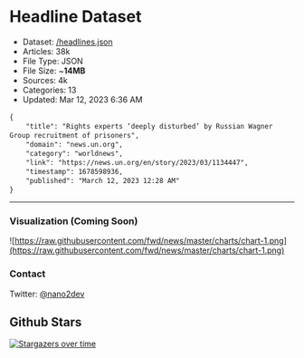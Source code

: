 # Headline Dataset

- Dataset: [/headlines.json](https://raw.githubusercontent.com/fwd/news/master/headlines.json) 
- Articles: 38k
- File Type: JSON
- File Size: ~**14MB**
- Sources: 4k
- Categories: 13
- Updated: Mar 12, 2023 6:36 AM

```
{
    "title": "Rights experts ‘deeply disturbed’ by Russian Wagner Group recruitment of prisoners",
    "domain": "news.un.org",
    "category": "worldnews",
    "link": "https://news.un.org/en/story/2023/03/1134447",
    "timestamp": 1678598936,
    "published": "March 12, 2023 12:28 AM"
}
```

---

### Visualization (Coming Soon)

![https://raw.githubusercontent.com/fwd/news/master/charts/chart-1.png](https://raw.githubusercontent.com/fwd/news/master/charts/chart-1.png)

### Contact 

Twitter: [@nano2dev](https://twitter.com/nano2dev)

## Github Stars

[![Stargazers over time](https://starchart.cc/fwd/news.svg)](https://starchart.cc/fwd/news)
